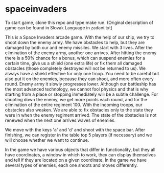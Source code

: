# spaceinvaders

To start game, clone this repo and type make run.
(Original description of game can be found in Slovak Language in zadani.txt)

This is a Space Invaders arcade game. With the help of our ship, we try to shoot down the enemy army.
We have obstacles to help, but they are damaged by both our and enemy missiles. We start with 3 lives.
After the elimination of the enemy army, another one arrives. After hitting the enemy there is a 50% chance for a bonus,
which can suspend enemies for a certain time, give us a shield (one extra life) or fix them all
damaged obstacles (those completely destroyed will not be returned to us). We always have a shield effective for only one troop. You need to be careful
but also put it on the enemies, because they can shoot, and more often every round. Enemy army
it slowly progresses lower. Although our battleship has the most advanced technology, we cannot fool physics and that is why
starting from a place or stopping immediately will be a subtle challenge. For shooting down the enemy, we get more points each round,
and for the elimination of the entire regiment 100. With the incoming troops, our obstacles also weaken. We are able to fix obstacles
only to the state they were in when the enemy regiment arrived. The state of the obstacles is not renewed when the next one arrives
waves of enemies.

We move with the keys 'a' and 'd' and shoot with the space bar. After finishing, we can register in the table
top 5 players (if necessary) and we will choose whether we want to continue.

In the game we have various objects that differ in functionality, but they all have coordinates, a window in which to work,
they can display themselves and tell if they are located on a given coordinate. In the game we have several types of enemies, each one shoots
and moves differently.
